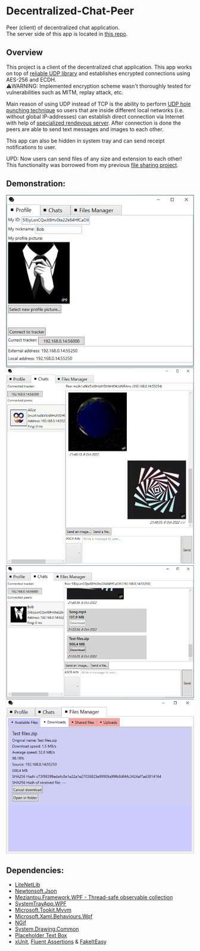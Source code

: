 # Decentralized-Chat-Peer
Peer (client) of decentralized chat application.\
The server side of this app is located in [this repo](https://github.com/Backgammonian/Decentralized-Chat-Tracker-Console).
## Overview
This project is a client of the decentralized chat application. This app works on top of [reliable UDP library](https://github.com/RevenantX/LiteNetLib) and establishes encrypted connections using AES-256 and ECDH.\
⚠️WARNING: Implemented encryption scheme wasn't thoroughly tested for vulnerabilities such as MITM, replay attack, etc.

Main reason of using UDP instead of TCP is the ability to perform [UDP hole punching technique](https://bford.info/pub/net/p2pnat) so users that are inside different local networks (i.e. without global IP-addresses) can establish direct connection via Internet with help of [specialized rendevous server](https://github.com/Backgammonian/Decentralized-Chat-Tracker-Console). After connection is done the peers are able to send text messages and images to each other. 

This app can also be hidden in system tray and can send receipt notifications to user.

UPD: Now users can send files of any size and extension to each other! This functionality was borrowed from my previous [file sharing project](https://github.com/Backgammonian/File-Sharing).

## Demonstration:
![profile-demo](profile-demo.png)
![chat-demo](chat-demo.gif)
![file-receive-demo](file-receive-demo.png)
![file-download-demo](file-download-demo.gif)
## Dependencies:
* [LiteNetLib](https://github.com/RevenantX/LiteNetLib)
* [Newtonsoft.Json](https://www.newtonsoft.com/json)
* [Meziantou.Framework.WPF - Thread-safe observable collection](https://github.com/meziantou/Meziantou.Framework)
* [SystemTrayApp.WPF](https://github.com/fujieda/SystemTrayApp.WPF/)
* [Microsoft.Tookit.Mvvm](https://github.com/CommunityToolkit/WindowsCommunityToolkit)
* [Microsoft.Xaml.Behaviours.Wpf](https://github.com/Microsoft/XamlBehaviorsWpf)
* [NGif](https://www.codeproject.com/Articles/11505/NGif-Animated-GIF-Encoder-for-NET)
* [System.Drawing.Common](https://www.nuget.org/packages/System.Drawing.Common/)
* [Placeholder Text Box](https://youtu.be/QUx2gh0PaEc)
* [xUnit](https://xunit.net/), [Fluent Assertions](https://fluentassertions.com/) & [FakeItEasy](https://fakeiteasy.github.io/)
